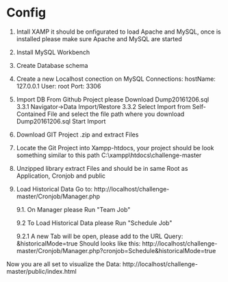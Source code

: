# Config

1. Intall XAMP it should be onfigurated to load Apache and MySQL, once is installed please make sure Apache and MySQL are started

2. Install MySQL Workbench

3. Create Database schema

4. Create a new Localhost conection on MySQL Connections:
    hostName: 127.0.0.1
    User: root
    Port: 3306
5. Import DB
     From Github Project please Download Dump20161206.sql
    3.3.1 Navigator->Data Import/Restore
    3.3.2 Select Import from Self-Contained File and select the file path where you download Dump20161206.sql
    Start Import
6. Download GIT Project .zip and extract Files
7. Locate the Git Project into Xampp-htdocs, your project should be look something similar to this path C:\xampp\htdocs\challenge-master

8. Unzipped library extract Files and should be in same Root as Application, Cronjob and public

9. Load Historical Data
    Go to: http://localhost/challenge-master/Cronjob/Manager.php
    
    9.1. On Manager please Run "Team Job"

    9.2 To Load Historical Data please Run "Schedule Job"
    
    9.2.1 A new Tab will be open, please add to the URL Query: &historicalMode=true
    Should looks like this: http://localhost/challenge-master/Cronjob/Manager.php?cronjob=Schedule&historicalMode=true
    
Now you are all set to visualize the Data:
http://localhost/challenge-master/public/index.html
      
    
    
